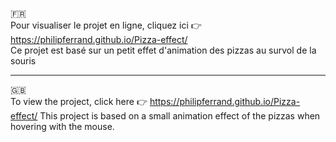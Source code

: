 🇫🇷 <br>
Pour visualiser le projet en ligne, cliquez ici 👉 https://philipferrand.github.io/Pizza-effect/ <br>
Ce projet est basé sur un petit effet d'animation des pizzas au survol de la souris

------------------------------------------------------------------------------------------------------------------------------------
🇬🇧 <br>
To view the project, click here 👉 https://philipferrand.github.io/Pizza-effect/
This project is based on a small animation effect of the pizzas when hovering with the mouse.
